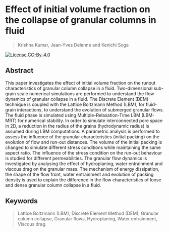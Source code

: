 # Effect of initial volume fraction on the collapse of granular columns in fluid
> Krishna Kumar, Jean-Yves Delenne and Kenichi Soga

[![License CC-By-4.0](https://img.shields.io/badge/license-cc--by--4.0-brightgreen.svg)](https://creativecommons.org/licenses/by/4.0/)


## Abstract
This paper investigates the effect of initial volume fraction on the runout characteristics of granular column collapse in a fluid. Two-dimensional sub-grain scale numerical simulations are performed to understand the flow dynamics of granular collapse in a fluid. The Discrete Element (DEM) technique is coupled with the Lattice Boltzmann Method (LBM), for fluid-grain interactions, to understand the evolution of submerged granular flows. The fluid phase is simulated using Multiple-Relaxation-Time LBM (LBM-MRT) for numerical stability. In order to simulate interconnected pore space in 2D, a reduction in the radius of the grains (hydrodynamic radius) is assumed during LBM computations. A parametric analysis is performed to assess the influence of the granular characteristics (initial packing) on the evolution of flow and run-out distances. The volume of the initial packing is changed to simulate different stress conditions while maintaining the same aspect ratio. The influence of the stress condition on the run-out behaviour is studied for different permeabilities. The granular flow dynamics is investigated by analysing the effect of hydroplaning, water entrainment and viscous drag on the granular mass. The mechanism of energy dissipation, the shape of the flow front, water entrainment and evolution of packing density is used to explain the difference in the flow characteristics of loose and dense granular column collapse in a fluid.

## Keywords
> Lattice Boltzmann (LBM), Discrete Element Method (DEM), Granular column collapse, Granular flows, Hydroplaning, Water entrainment, Viscous drag.
